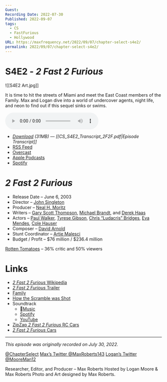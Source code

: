 ```yaml
---
Guest: 
Recording Date: 2022-07-30
Published: 2022-09-07
tags:
  - CS
  - FastFurious
  - Hollywood
URL: https://maxfrequency.net/2022/09/07/chapter-select-s4e2/
permalink: 2022/09/07/chapter-select-s4e2/
---
```

# S4E2 - *2 Fast 2 Furious*

![[S4E2 Art.jpg]]

It is time to hit the streets of Miami and meet the East Coast members of the Family. Max and Logan dive into a world of undercover agents, night life, and neon to find out if this sequel sinks or swims.

<audio controls>
  <source src="https://traffic.libsyn.com/chapterselectpod/CS_S4E2_Final.mp3">
</audio>

- *[Download](https://traffic.libsyn.com/chapterselectpod/CS_S4E2_Final.mp3) (31MB)  — [[CS_S4E2_Transcript_2F2F.pdf|Episode Transcript]]*
- [RSS Feed](https://chapterselectpod.libsyn.com/rss)
- [Overcast](https://overcast.fm/itunes1568777352/chapter-select)
- [Apple Podcasts](https://podcasts.apple.com/us/podcast/chapter-select/id1568777352)
- [Spotify](https://open.spotify.com/show/4f1TLZXbwtSX7uHROe9KlS)

# *2 Fast 2 Furious*

- Release Date – June 6, 2003
- Director – [John Singleton](https://en.wikipedia.org/wiki/John_Singleton)
- Producer – [Neal H. Moritz](https://en.wikipedia.org/wiki/Neal_H._Moritz)
- Writers – [Gary Scott Thompson](https://en.wikipedia.org/wiki/Gary_Scott_Thompson), [Michael Brandt](https://en.wikipedia.org/wiki/Michael_Brandt), and [Derek Haas](https://en.wikipedia.org/wiki/Derek_Haas)
- Actors – [Paul Walker](https://en.wikipedia.org/wiki/Paul_Walker), [Tyrese Gibson](https://en.wikipedia.org/wiki/Tyrese_Gibson), [Chris “Ludacris” Bridges](https://en.wikipedia.org/wiki/Ludacris), [Eva Mendes](https://en.wikipedia.org/wiki/Eva_Mendes), [Cole Hauser](https://en.wikipedia.org/wiki/Cole_Hauser)
- Composer – [David Arnold](https://en.wikipedia.org/wiki/David_Arnold)
- Stunt Coordinator – [Artie Malesci](https://www.imdb.com/name/nm0539386/)
- Budget / Profit – $76 million / $236.4 million

[Rotten Tomatoes](https://www.rottentomatoes.com/m/2_fast_2_furious) – 36% critic and 50% viewers
# Links

- [*2 Fast 2 Furious* Wikipedia](https://en.wikipedia.org/wiki/2_Fast_2_Furious)
- [*2 Fast 2 Furious* Trailer](https://youtu.be/ZZGkV_xWGw4)
- [Family](https://youtu.be/9hoEYaLuDdc)
- [How the Scramble was Shot](https://youtu.be/Zj0dhy6b3-s)
- Soundtrack
	- [Music](https://music.apple.com/us/album/2-fast-2-furious-original-motion-picture-soundtrack/1440842008)
	- [Spotify](https://open.spotify.com/album/1c7SvQX2qzuYsVHjGfbCp4)
	- [YouTube](https://www.youtube.com/playlist?list=OLAK5uy_k-JS0NkxX609_4DABeVKoDwtMEQfkokcY)
- [ZipZap *2 Fast 2 Furious* RC Cars](https://web.archive.org/web/20040413104208/http://www.zipzaps.com/detail.asp?section=2f2f&carID=2f2fsupra&pg=0)
- [*2 Fast 2 Furious* Cars](https://fastandfurious.fandom.com/wiki/Category:2_Fast_2_Furious_Cars)

---
*This episode was originally recorded on July 30, 2022.*

[@ChapterSelect](https://www.twitter.com/chapterselect)
[Max’s Twitter @MaxRoberts143](https://www.twitter.com/maxroberts143)
[Logan’s Twitter @MooreMan12](https://www.twitter.com/mooreman12)

Researcher, Editor, and Producer – Max Roberts
Hosted by Logan Moore & Max Roberts
Photo and Art designed by Max Roberts.